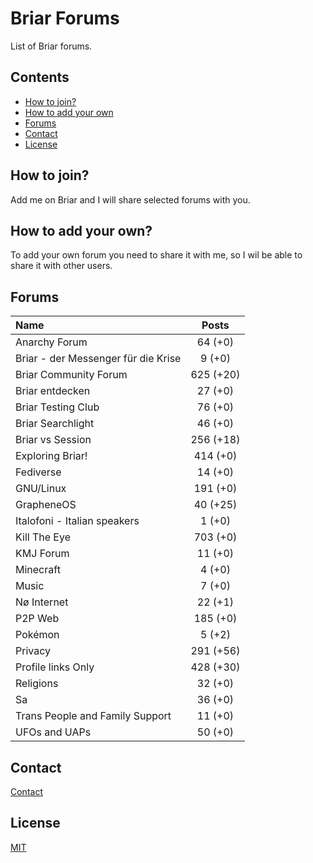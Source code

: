 # Briar Forums

List of Briar forums.

## Contents

* [How to join?](#how-to-join)
* [How to add your own](#how-to-add-your-own)
* [Forums](#forums)
* [Contact](#contact)
* [License](#license)

## How to join?

Add me on Briar and I will share selected forums with you.

## How to add your own?

To add your own forum you need to share it with me, so I wil be able to share it with other users.

## Forums

| Name                                | Posts     |
| :---------------------------------- | :-------: |
| Anarchy Forum                       | 64 (+0)   |
| Briar - der Messenger für die Krise | 9 (+0)    |
| Briar Community Forum               | 625 (+20) |
| Briar entdecken                     | 27 (+0)   |
| Briar Testing Club                  | 76 (+0)   |
| Briar Searchlight                   | 46 (+0)   |
| Briar vs Session                    | 256 (+18) |
| Exploring Briar!                    | 414 (+0)  |
| Fediverse                           | 14 (+0)   |
| GNU/Linux                           | 191 (+0)  |
| GrapheneOS                          | 40 (+25)  |
| Italofoni - Italian speakers        | 1 (+0)    |
| Kill The Eye                        | 703 (+0)  |
| KMJ Forum                           | 11 (+0)   |
| Minecraft                           | 4 (+0)    |
| Music                               | 7 (+0)    |
| Nø Internet                         | 22 (+1)   |
| P2P Web                             | 185 (+0)  |
| Pokémon                             | 5 (+2)    |
| Privacy                             | 291 (+56) |
| Profile links Only                  | 428 (+30) |
| Religions                           | 32 (+0)   |
| Sa                                  | 36 (+0)   |
| Trans People and Family Support     | 11 (+0)   |
| UFOs and UAPs                       | 50 (+0)   |

## Contact

[Contact](https://codeberg.org/PandaCoderPL/PandaCoderPL#contact)

## License

[MIT](LICENSE)
